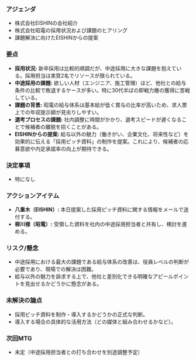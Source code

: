 ### アジェンダ
- 株式会社EISHINの会社紹介
- 株式会社昭電の採用状況および課題のヒアリング
- 課題解決に向けたEISHINからの提案

### 要点
- **採用状況:** 新卒採用は比較的順調だが、中途採用に大きな課題を抱えている。採用担当は実質2名でリソースが限られている。
- **中途採用の課題:** 欲しい人材（エンジニア、施工管理）ほど、他社との給与条件の比較で敗退するケースが多い。特に30代半ばの即戦力層の獲得に苦戦している。
- **課題の背景:** 昭電の給与体系は基本給が低く賞与の比率が高いため、求人票上での年収提示額が見劣りしやすい。
- **選考プロセスの課題:** 社内調整に時間がかかり、選考スピードが遅くなることで候補者の離脱を招くことがある。
- **EISHINからの提案:** 給与以外の魅力（働きがい、企業文化、将来性など）を効果的に伝える「採用ピッチ資料」の制作を提案。これにより、候補者の応募意欲や内定承諾率の向上が期待できる。

### 決定事項
- 特になし

### アクションアイテム
- **八重木（EISHIN）:** 本日提案した採用ピッチ資料に関する情報をメールで送付する。
- **柳川様（昭電）:** 受領した資料を社内の中途採用担当者と共有し、検討を進める。

### リスク/懸念
- 中途採用における最大の課題である給与体系の改善は、役員レベルの判断が必要であり、現場での解決は困難。
- 給与以外の魅力を訴求する上で、他社と差別化できる明確なアピールポイントを見出せるかどうかに懸念がある。

### 未解決の論点
- 採用ピッチ資料を制作・導入するかどうかの正式な判断。
- 導入する場合の具体的な活用方法（どの媒体と組み合わせるかなど）。

### 次回MTG
- 未定（中途採用担当者との打ち合わせを別途調整予定）